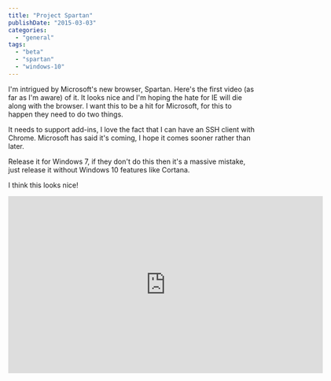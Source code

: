 ```yaml
---
title: "Project Spartan"
publishDate: "2015-03-03"
categories: 
  - "general"
tags: 
  - "beta"
  - "spartan"
  - "windows-10"
---
```


I'm intrigued by Microsoft's new browser, Spartan. Here's the first video (as far as I'm aware) of it. It looks nice and I'm hoping the hate for IE will die along with the browser. I want this to be a hit for Microsoft, for this to happen they need to do two things.

It needs to support add-ins, I love the fact that I can have an SSH client with Chrome. Microsoft has said it's coming, I hope it comes sooner rather than later.

Release it for Windows 7, if they don't do this then it's a massive mistake, just release it without Windows 10 features like Cortana.

I think this looks nice!

<iframe width="640" height="360" src="https://www.youtube.com/embed/Fj9QAMVmdbM?rel=0" frameborder="0" allowfullscreen="allowfullscreen"></iframe>
